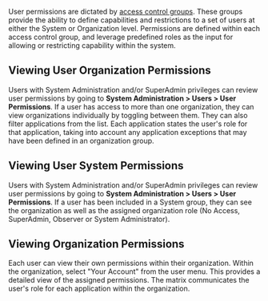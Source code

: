 <!--
title: "Understanding User Permissions"
description: "Understanding User Permissions"
tags: "Admin manage TeamServer permissions"
-->

User permissions are dictated by [access control groups](admin-manageorgs.html#access). These groups provide the ability to define capabilities and restrictions to a set of users at either the System or Organization level. Permissions are defined within each access control group, and leverage predefined roles as the input for allowing or restricting capability within the system.

## Viewing User Organization Permissions
Users with System Administration and/or SuperAdmin privileges can review user permissions by going to **System Administration > Users > User Permissions**. If a user has access to more than one organization, they can view organizations individually by toggling between them. They can also filter applications from the list. Each application states the user's role for that application, taking into account any application exceptions that may have been defined in an organization group.

## Viewing User System Permissions
Users with System Administration and/or SuperAdmin privileges can review user permissions by going to **System Administration > Users > User Permissions**. If a user has been included in a System group, they can see the organization as well as the assigned organization role (No Access, SuperAdmin, Observer or System Administrator).

## Viewing Organization Permissions
Each user can view their own permissions within their organization. Within the organization, select "Your Account" from the user menu. This provides a detailed view of the assigned permissions. The matrix communicates the user's role for each application within the organization. 
